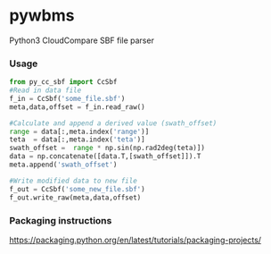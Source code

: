# pywbms
Python3 CloudCompare SBF file parser

### Usage

```python
from py_cc_sbf import CcSbf
#Read in data file
f_in = CcSbf('some_file.sbf')
meta,data,offset = f_in.read_raw()

#Calculate and append a derived value (swath_offset)
range = data[:,meta.index('range')] 
teta  = data[:,meta.index('teta')]
swath_offset =  range * np.sin(np.rad2deg(teta)])
data = np.concatenate([data.T,[swath_offset]]).T
meta.append('swath_offset')

#Write modified data to new file
f_out = CcSbf('some_new_file.sbf')
f_out.write_raw(meta,data,offset)

```


### Packaging instructions
https://packaging.python.org/en/latest/tutorials/packaging-projects/

